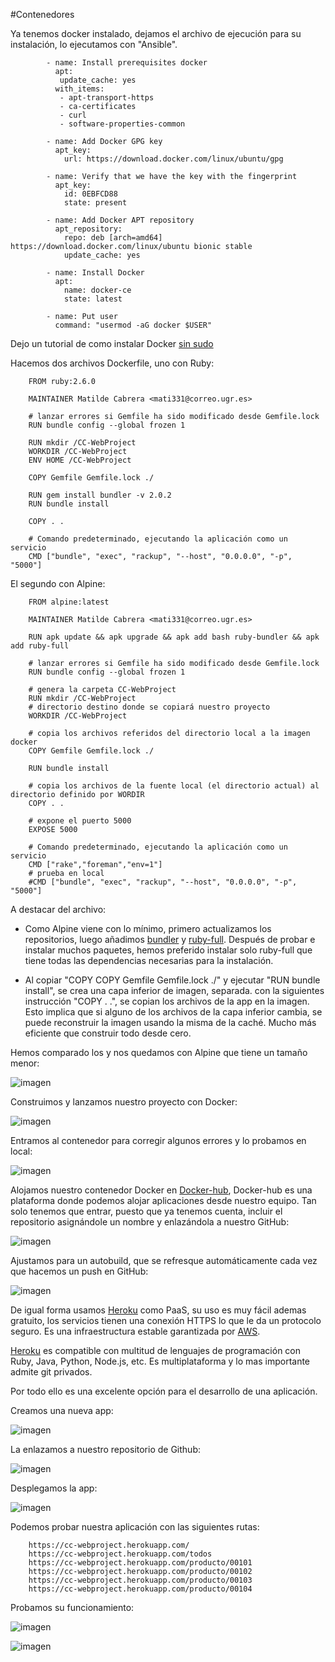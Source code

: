 #Contenedores

Ya tenemos docker instalado, dejamos el archivo de ejecución para su instalación, lo ejecutamos con "Ansible".

            - name: Install prerequisites docker 
              apt:    
               update_cache: yes
              with_items:
               - apt-transport-https
               - ca-certificates
               - curl
               - software-properties-common

            - name: Add Docker GPG key
              apt_key: 
                url: https://download.docker.com/linux/ubuntu/gpg

            - name: Verify that we have the key with the fingerprint
              apt_key:
                id: 0EBFCD88
                state: present

            - name: Add Docker APT repository
              apt_repository:
                repo: deb [arch=amd64] https://download.docker.com/linux/ubuntu bionic stable
                update_cache: yes

            - name: Install Docker
              apt: 
                name: docker-ce
                state: latest

            - name: Put user
              command: "usermod -aG docker $USER"


Dejo un tutorial de como instalar Docker [sin sudo](https://www.digitalocean.com/community/tutorials/como-instalar-y-usar-docker-en-ubuntu-18-04-1-es)

Hacemos dos archivos Dockerfile, uno con Ruby:

        FROM ruby:2.6.0

        MAINTAINER Matilde Cabrera <mati331@correo.ugr.es>

        # lanzar errores si Gemfile ha sido modificado desde Gemfile.lock
        RUN bundle config --global frozen 1

        RUN mkdir /CC-WebProject
        WORKDIR /CC-WebProject
        ENV HOME /CC-WebProject

        COPY Gemfile Gemfile.lock ./

        RUN gem install bundler -v 2.0.2
        RUN bundle install

        COPY . .

        # Comando predeterminado, ejecutando la aplicación como un servicio
        CMD ["bundle", "exec", "rackup", "--host", "0.0.0.0", "-p", "5000"]

El segundo con Alpine:

        FROM alpine:latest

        MAINTAINER Matilde Cabrera <mati331@correo.ugr.es>

        RUN apk update && apk upgrade && apk add bash ruby-bundler && apk add ruby-full

        # lanzar errores si Gemfile ha sido modificado desde Gemfile.lock
        RUN bundle config --global frozen 1

        # genera la carpeta CC-WebProject
        RUN mkdir /CC-WebProject    
        # directorio destino donde se copiará nuestro proyecto
        WORKDIR /CC-WebProject

        # copia los archivos referidos del directorio local a la imagen docker
        COPY Gemfile Gemfile.lock ./

        RUN bundle install 

        # copia los archivos de la fuente local (el directorio actual) al directorio definido por WORDIR 
        COPY . .

        # expone el puerto 5000
        EXPOSE 5000

        # Comando predeterminado, ejecutando la aplicación como un servicio
        CMD ["rake","foreman","env=1"]
        # prueba en local
        #CMD ["bundle", "exec", "rackup", "--host", "0.0.0.0", "-p", "5000"]

A destacar del archivo:

- Como Alpine viene con lo mínimo, primero actualizamos los repositorios, luego añadimos [bundler](https://pkgs.alpinelinux.org/package/edge/main/x86/ruby-bundler) y [ruby-full](https://pkgs.alpinelinux.org/package/edge/main/x86/ruby-full). Después de probar e instalar muchos paquetes, hemos preferido instalar solo ruby-full que tiene todas las dependencias necesarias para la instalación.

- Al copiar "COPY COPY Gemfile Gemfile.lock ./" y ejecutar "RUN bundle install", se crea una capa inferior de imagen, separada. con la siguientes instrucción "COPY . .", se copian los archivos de la app en la imagen. Esto implica que si alguno de los archivos de la capa inferior cambia, se puede reconstruir la imagen usando la misma de la caché. Mucho más eficiente que construir todo desde cero.

Hemos comparado los y nos quedamos con Alpine que tiene un tamaño menor:

![imagen](img/contenedor_images.png)

Construimos y lanzamos nuestro proyecto con Docker:

![imagen](img/contenedor_docker.png)

Entramos al contenedor para corregir algunos errores y lo probamos en local:

![imagen](img/contenedor_rake_foreman.png)

Alojamos nuestro contenedor Docker en [Docker-hub](https://hub.docker.com/r/mati3/webproject), Docker-hub es una plataforma donde podemos alojar aplicaciones desde nuestro equipo. Tan solo tenemos que entrar, puesto que ya tenemos cuenta, incluir el repositorio asignándole un nombre y enlazándola a nuestro GitHub:

![imagen](img/contenedor_dockerHub.png)

Ajustamos para un autobuild, que se refresque automáticamente cada vez que hacemos un push en GitHub:

![imagen](img/contenedor_autobuild_hub.png)

De igual forma usamos [Heroku](https://dashboard.heroku.com/apps/cc-webproject) como PaaS, su uso es muy fácil ademas gratuito, los servicios tienen una conexión HTTPS lo que le da un protocolo seguro. Es una infraestructura estable garantizada por [AWS](https://aws.amazon.com/marketplace/pp/Heroku-Inc-Heroku-Cloud-Application-Platform/B008DJG1TY#product-description).

[Heroku](https://devcenter.heroku.com/) es compatible con multitud de lenguajes de programación con Ruby, Java, Python, Node.js, etc. Es multiplataforma y lo mas importante admite git privados. 

Por todo ello es una excelente opción para el desarrollo de una aplicación.

Creamos una nueva app:

![imagen](img/contenedor_heroku_1.png)

La enlazamos a nuestro repositorio de Github:

![imagen](img/contenedor_heroku_2.png)

Desplegamos la app:

![imagen](img/contenedor_heroku_3.png)

Podemos probar nuestra aplicación con las siguientes rutas:

        https://cc-webproject.herokuapp.com/                     
        https://cc-webproject.herokuapp.com/todos
        https://cc-webproject.herokuapp.com/producto/00101
        https://cc-webproject.herokuapp.com/producto/00102
        https://cc-webproject.herokuapp.com/producto/00103
        https://cc-webproject.herokuapp.com/producto/00104

Probamos su funcionamiento:

![imagen](img/contenedor_navegador.png)

![imagen](img/contenedor_navegador_2.png)